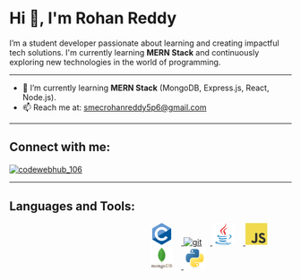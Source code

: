 <h1> Hi 👋, I'm Rohan Reddy</h1>
<!-- <img src="https://media1.tenor.com/m/o6vsBd5Ywa8AAAAC/zoro-zoro-one-piece.gif" alt="Zoro One Piece" style="width: 50%; height: auto;" /> -->

I’m a student developer passionate about learning and creating impactful tech solutions. I'm currently learning **MERN Stack** and continuously exploring new technologies in the world of programming.

---

- 🌱 I’m currently learning **MERN Stack** (MongoDB, Express.js, React, Node.js).
- 📫 Reach me at: [smecrohanreddy5p6@gmail.com](mailto:smecrohanreddy5p6@gmail.com)

---

## Connect with me:

<p align="left">
  <a href="https://twitter.com/codewebhub_106" target="blank">
    <img align="center" src="https://raw.githubusercontent.com/rahuldkjain/github-profile-readme-generator/master/src/images/icons/Social/twitter.svg" alt="codewebhub_106" height="30" width="40" />
  </a>
</p>

---

## Languages and Tools:

<p align="left" style="padding-left: 50%;">

  <a href="https://www.cprogramming.com/" target="_blank" rel="noreferrer">
    <img src="https://raw.githubusercontent.com/devicons/devicon/master/icons/c/c-original.svg" alt="c" width="40" height="40" style="margin-right: 15px;" />
  </a> 
  <a href="https://git-scm.com/" target="_blank" rel="noreferrer">
    <img src="https://www.vectorlogo.zone/logos/git-scm/git-scm-icon.svg" alt="git" width="40" height="40" style="margin-right: 15px;" />
  </a>
  <a href="https://www.java.com" target="_blank" rel="noreferrer">
    <img src="https://raw.githubusercontent.com/devicons/devicon/master/icons/java/java-original.svg" alt="java" width="40" height="40" style="margin-right: 15px;" />
  </a>
  <a href="https://developer.mozilla.org/en-US/docs/Web/JavaScript" target="_blank" rel="noreferrer">
    <img src="https://raw.githubusercontent.com/devicons/devicon/master/icons/javascript/javascript-original.svg" alt="javascript" width="40" height="40" style="margin-right: 15px;" />
  </a>
  <a href="https://www.mongodb.com/" target="_blank" rel="noreferrer">
    <img src="https://raw.githubusercontent.com/devicons/devicon/master/icons/mongodb/mongodb-original-wordmark.svg" alt="mongodb" width="40" height="40" style="margin-right: 15px;" />
  </a>
  <a href="https://www.python.org" target="_blank" rel="noreferrer">
    <img src="https://raw.githubusercontent.com/devicons/devicon/master/icons/python/python-original.svg" alt="python" width="40" height="40" style="margin-right: 15px;" />
  </a>
  <a href="https://reactjs.org/" target="_blank" rel="noref

<!---
Rohanreddy-web/Rohanreddy-web is a ✨ special ✨ repository because its `README.md` (this file) appears on your GitHub profile.
You can click the Preview link to take a look at your changes.
--->
